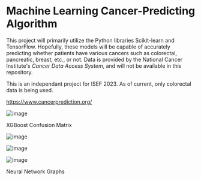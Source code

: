 # Machine Learning Cancer-Predicting Algorithm
This project will primarily utilize the Python libraries Scikit-learn and TensorFlow. Hopefully, these models will be capable of accurately predicting whether patients have various cancers such as colorectal, pancreatic, breast, etc., or not. Data is provided by the National Cancer Institute's *Cancer Data Access System*, and will not be available in this repository. 

This is an independant project for ISEF 2023. As of current, only colorectal data is being used.

https://www.cancerprediction.org/

![image](https://cdn.discordapp.com/attachments/953870034227302470/1060393157143040020/xgboost_confusion_matrix.png)

XGBoost Confusion Matrix

![image](https://cdn.discordapp.com/attachments/953870034227302470/1060393135978577920/image.png)

![image](https://user-images.githubusercontent.com/72169848/201548020-ea3ea9bf-3fa5-43c5-b601-0fb1945b46c4.png)

![image](https://user-images.githubusercontent.com/72169848/201548022-82344913-ea0e-4722-bd87-901b0b2940ee.png)

Neural Network Graphs
